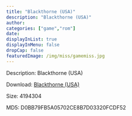 ```yaml
---
title: "Blackthorne (USA)"
description: "Blackthorne (USA)"
author: 
categories: ["game","rom"]
date: 
displayInList: true
displayInMenu: false
dropCap: false
featuredImage: /img/miss/gamemiss.jpg
---
```


Description: Blackthorne (USA)

Download: <a style="text-decoration:underline;" href="https://mega.nz/#!3HZiBYJT!81ZP7Mx6Iws9JdOnCJu2pPNHqR_dyye1kBEcp53cNdw" target = "_blank" rel = "nofollow" > Blackthorne (USA)</a>

Size: 4194304

MD5: D0BB79FB5A05702CE8B7D03320FCDF52

